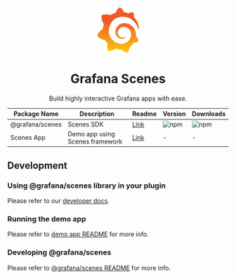 <div align="center">
  <img
    src="./docusaurus/website/static/img/logo.svg"
    alt="Grafana Logo"
    width="100px"
    padding="40px"
  />
  <h1>Grafana Scenes</h1>
  <p>Build highly interactive Grafana apps with ease.</p>
</div>

| Package Name    | Description                     | Readme                                  | Version                                                            | Downloads                                             |
| --------------- | ------------------------------- | --------------------------------------- | ------------------------------------------------------------------ | ----------------------------------------------------- |
| @grafana/scenes | Scenes SDK                      | [Link](./packages/scenes/README.md)     | ![npm](https://img.shields.io/npm/v/@grafana/scenes?label=version) | ![npm](https://img.shields.io/npm/dw/@grafana/scenes) |
| Scenes App      | Demo app using Scenes framework | [Link](./packages/scenes-app/README.md) | -                                                                  | -                                                     |

## Development

### Using @grafana/scenes library in your plugin

Please refer to our [developer docs](https://grafana.com/developers/scenes/).

### Running the demo app

Please refer to [demo app README](./packages/scenes-app/README.md) for more info.

### Developing @grafana/scenes

Please refer to [@grafana/scenes README](./packages/scenes/README.md) for more info.
